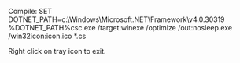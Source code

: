 Compile:
SET DOTNET_PATH=c:\Windows\Microsoft.NET\Framework\v4.0.30319\
%DOTNET_PATH%csc.exe /target:winexe /optimize /out:nosleep.exe /win32icon:icon.ico *.cs

Right click on tray icon to exit.